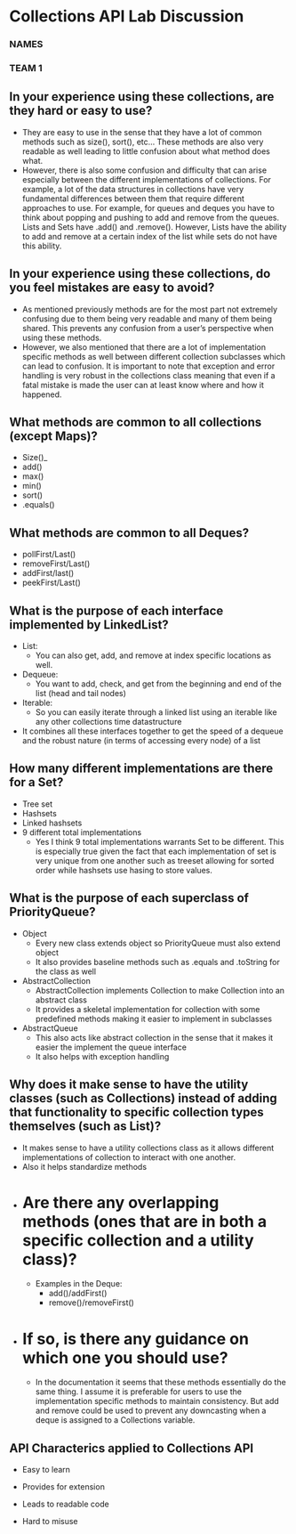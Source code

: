 # Collections API Lab Discussion
### NAMES
### TEAM 1


## In your experience using these collections, are they hard or easy to use?
- They are easy to use in the sense that they have a lot of common methods such as size(), sort(), etc… These methods are also very readable as well leading to little confusion about what method does what.
- However, there is also some confusion and difficulty that can arise especially between the different implementations of collections. For example, a lot of the data structures in collections have very fundamental differences between them that require different approaches to use. For example, for queues and deques you have to think about popping and pushing to add and remove from the queues. Lists and Sets have .add() and .remove(). However, Lists have the ability to add and remove at a certain index of the list while sets do not have this ability.


## In your experience using these collections, do you feel mistakes are easy to avoid?
- As mentioned previously methods are for the most part not extremely confusing due to them being very readable and many of them being shared. This prevents any confusion from a user’s perspective when using these methods.
- However, we also mentioned that there are a lot of implementation specific methods as well between different collection subclasses which can lead to confusion. It is important to note that exception and error handling is very robust in the collections class meaning that even if a fatal mistake is made the user can at least know where and how it happened.


## What methods are common to all collections (except Maps)?
- Size()_
- add()
- max()
- min()
- sort()
- .equals()

## What methods are common to all Deques?
- pollFirst/Last()
- removeFirst/Last()
- addFirst/last()
- peekFirst/Last()

## What is the purpose of each interface implemented by LinkedList?
- List:
  - You can also get, add, and remove at index specific locations as well.
- Dequeue:
  - You want to add, check, and get from the beginning and end of the list (head and tail nodes)
- Iterable:
  - So you can easily iterate through a linked list using an iterable like any other collections time datastructure
- It combines all these interfaces together to get the speed of a dequeue and the robust nature (in terms of accessing every node) of a list


## How many different implementations are there for a Set?
- Tree set
- Hashsets
- Linked hashsets
- 9 different total implementations
  - Yes I think 9 total implementations warrants Set to be different. This is especially true given the fact that each implementation of set is very unique from one another such as treeset allowing for sorted order while hashsets use hasing to store values.


## What is the purpose of each superclass of PriorityQueue?
- Object
  - Every new class extends object so PriorityQueue must also extend object
  - It also provides baseline methods such as .equals and .toString for the class as well
- AbstractCollection
  - AbstractCollection implements Collection to make Collection into an abstract class
  - It provides a skeletal implementation for collection with some predefined methods making it easier to implement in subclasses
- AbstractQueue
  - This also acts like abstract collection in the sense that it makes it easier the implement the queue interface
  - It also helps with exception handling

## Why does it make sense to have the utility classes (such as Collections) instead of adding that functionality to specific collection types themselves (such as List)?
- It makes sense to have a utility collections class as it allows different implementations of collection to interact with one another. 
- Also it helps standardize methods
- # Are there any overlapping methods (ones that are in both a specific collection and a utility class)?
  - Examples in the Deque:
    - add()/addFirst()
    - remove()/removeFirst()
- # If so, is there any guidance on which one you should use?
  - In the documentation it seems that these methods essentially do the same thing. I assume it is preferable for users to use the implementation specific methods to maintain consistency. But add and remove could be used to prevent any downcasting when a deque is assigned to a Collections variable.




## API Characterics applied to Collections API

* Easy to learn

* Provides for extension

* Leads to readable code

* Hard to misuse